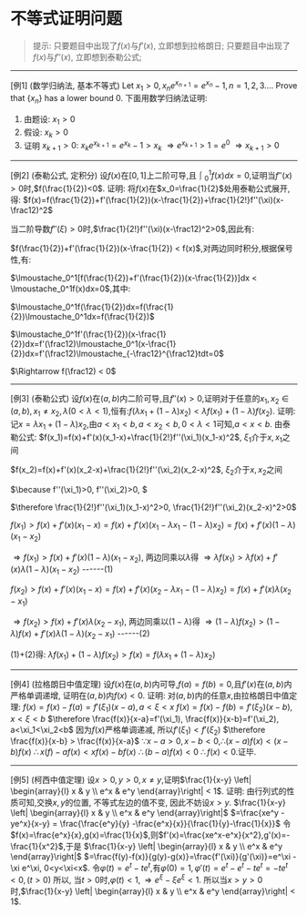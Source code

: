 # 不等式证明问题

>提示:
>只要题目中出现了$f(x)$与$f'(x)$, 立即想到拉格朗日;
>只要题目中出现了$f(x)$与$f''(x)$, 立即想到泰勒公式;

---

[例1] (数学归纳法, 基本不等式)
Let $x_1>0, x_ne^{x_{n+1}}=e^{x_n}-1,n=1,2,3...$. Prove that $\{x_n\}$ has a lower bound 0.
下面用数学归纳法证明:

1. 由题设: $x_1>0$
2. 假设: $x_k>0$
3. 证明 $x_{k+1}>0$:
    $x_ke^{x_{k+1}}=e^{x_k}-1 > x_k$
    $\Rightarrow e^{x_{k+1}} > 1 = e^0$
    $\Rightarrow x_{k+1} > 0$

---

[例2] (泰勒公式, 定积分)
设$f(x)$在$[0,1]$上二阶可导,且$\lmoustache_0^1f(x)dx=0$,证明当$f''(x)>0$时,$f(\frac{1}{2})<0$.
证明:
将$f(x)$在$x_0=\frac{1}{2}$处用泰勒公式展开, 得:
$f(x)=f(\frac{1}{2})+f'(\frac{1}{2})(x-\frac{1}{2})+\frac{1}{2!}f''(\xi)(x-\frac12)^2$

当二阶导数$f''(\xi)>0$时,$\frac{1}{2!}f''(\xi)(x-\frac12)^2>0$,因此有:

$f(\frac{1}{2})+f'(\frac{1}{2})(x-\frac{1}{2}) < f(x)$,对两边同时积分,根据保号性,有:

$\lmoustache_0^1[f(\frac{1}{2})+f'(\frac{1}{2})(x-\frac{1}{2})]dx < \lmoustache_0^1f(x)dx=0$,其中:

$\lmoustache_0^1f(\frac{1}{2})dx=f(\frac{1}{2})\lmoustache_0^1dx=f(\frac{1}{2})$

$\lmoustache_0^1f'(\frac{1}{2})(x-\frac{1}{2})dx=f'(\frac12)\lmoustache_0^1(x-\frac{1}{2})dx=f'(\frac12)\lmoustache_{-\frac12}^{\frac12}tdt=0$

$\Rightarrow f(\frac12) < 0$

---

[例3] (泰勒公式)
设$f(x)$在$(a,b)$内二阶可导,且$f''(x)>0$,证明对于任意的$x_1,x_2\in(a,b),x_1\not=x_2,\lambda(0<\lambda<1)$,恒有:$f(\lambda x_1+(1-\lambda)x_2)<\lambda f(x_1)+(1-\lambda)f(x_2)$.
证明:
记$x=\lambda x_1+(1-\lambda)x_2$,由$a<x_1<b,a<x_2<b,0<\lambda<1$可知,$a<x<b$.
由泰勒公式:
$f(x_1)=f(x)+f'(x)(x_1-x)+\frac{1}{2!}f''(\xi_1)(x_1-x)^2$, $\xi_1$介于$x,x_1$之间

$f(x_2)=f(x)+f'(x)(x_2-x)+\frac{1}{2!}f''(\xi_2)(x_2-x)^2$, $\xi_2$介于$x,x_2$之间

$\because f''(\xi_1)>0, f''(\xi_2)>0, $

$\therefore \frac{1}{2!}f''(\xi_1)(x_1-x)^2>0, \frac{1}{2!}f''(\xi_2)(x_2-x)^2>0$

$f(x_1)>f(x)+f'(x)(x_1-x)=f(x)+f'(x)(x_1-\lambda x_1 - (1-\lambda)x_2)=f(x)+f'(x)(1-\lambda)(x_1-x_2)$

$\Rightarrow f(x_1) > f(x)+f'(x)(1-\lambda)(x_1-x_2)$, 两边同乘以$\lambda$得
$\Rightarrow \lambda f(x_1) > \lambda f(x)+f'(x)\lambda (1-\lambda)(x_1-x_2)$ ------(1)

$f(x_2)>f(x)+f'(x)(x_1-x)=f(x)+f'(x)(x_2-\lambda x_1 - (1-\lambda)x_2)=f(x)+f'(x)\lambda(x_2-x_1)$

$\Rightarrow f(x_2) > f(x)+f'(x)\lambda(x_2-x_1)$, 两边同乘以$(1-\lambda)$得
$\Rightarrow (1-\lambda)f(x_2) > (1-\lambda)f(x)+f'(x)\lambda(1-\lambda)(x_2-x_1)$ ------(2)

(1)+(2)得:
$\lambda f(x_1)+(1-\lambda)f(x_2) > f(x) = f(\lambda x_1 + (1-\lambda)x_2)$

---

[例4] (拉格朗日中值定理)
设$f(x)$在$(a,b)$内可导,$f(a)=f(b)=0$,且$f'(x)$在$(a,b)$内严格单调递增, 证明在$(a,b)$内$f(x)<0$.
证明:
对$(a,b)$内的任意$x$,由拉格朗日中值定理:
$f(x)=f(x)-f(a) = f'(\xi_1)(x-a), a<\xi<x$
$f(x)=f(x)-f(b) = f'(\xi_2)(x-b), x<\xi<b$
$\therefore \frac{f(x)}{x-a}=f'(\xi_1), \frac{f(x)}{x-b}=f'(\xi_2), a<\xi_1<\xi_2<b$
因为$f(x)$严格单调递减, 所以$f'(\xi_1)<f'(\xi_2)$
$\therefore \frac{f(x)}{x-b} > \frac{f(x)}{x-a}$
$\because x-a>0, x-b<0, \therefore (x-a)f(x)<(x-b)f(x)$
$\therefore x(f)-af(x) < xf(x) - bf(x)$
$\therefore (b-a)f(x)<0$
$\therefore f(x)<0$.证毕.

---

[例5] (柯西中值定理)
设$x>0,y>0,x\not=y$,证明$\frac{1}{x-y} \left| \begin{array}{l}
    x & y \\
    e^x & e^y
\end{array}\right| < 1$.
证明: 由行列式的性质可知,交换$x,y$的位置, 不等式左边的值不变, 因此不妨设$x>y$.
$\frac{1}{x-y} \left| \begin{array}{l}
    x & y \\
    e^x & e^y
\end{array}\right|$  $=\frac{xe^y - ye^x}{x-y} = \frac{\frac{e^y}{y} -\frac{e^x}{x}}{\frac{1}{y}-\frac{1}{x}}$
令$f(x)=\frac{e^x}{x},g(x)=\frac{1}{x}$,则$f'(x)=\frac{xe^x-e^x}{x^2},g'(x)=-\frac{1}{x^2}$,于是
$\frac{1}{x-y} \left| \begin{array}{l}
    x & y \\
    e^x & e^y
\end{array}\right|$ $=\frac{f(y)-f(x)}{g(y)-g(x)}=\frac{f'(\xi)}{g'(\xi)}=e^\xi - \xi e^\xi, 0<y<\xi<x$.
令$\varphi(t)=e^t - te^t,$有$\varphi(0)=1,\varphi'(t)=e^t - e^t - te^t=-te^t<0,(t>0)$
所以, 当$t>0$时,$\varphi(t)<1, \Rightarrow e^\xi - \xi e^\xi < 1$.
所以当$x>y>0$时,$\frac{1}{x-y} \left| \begin{array}{l}
    x & y \\
    e^x & e^y
\end{array}\right| < 1$.